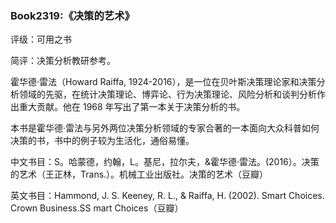 ### Book2319:《决策的艺术》

评级：可用之书

简评：决策分析教研参考。

霍华德·雷法（Howard Raiffa, 1924-2016），是一位在贝叶斯决策理论家和决策分析领域的先驱，在统计决策理论、博弈论、行为决策理论、风险分析和谈判分析作出重大贡献。他在 1968 年写出了第一本关于决策分析的书。

本书是霍华德·雷法与另外两位决策分析领域的专家合著的一本面向大众科普如何决策的书，书中的例子较为生活化，通俗易懂。

中文书目：S。哈蒙德，约翰，L。基尼，拉尔夫，&霍华德·雷法。(2016）。决策的艺术（王正林，Trans.）。机械工业出版社。决策的艺术（豆瓣）

英文书目：Hammond, J. S. Keeney, R. L., & Raiffa, H. (2002). Smart Choices. Crown Business.SS mart Choices（豆瓣）


